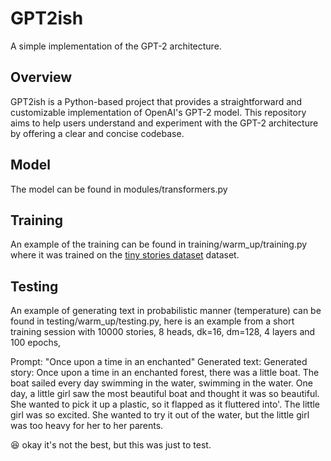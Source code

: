 # GPT2ish

A simple implementation of the GPT-2 architecture.

## Overview

GPT2ish is a Python-based project that provides a straightforward and customizable implementation of OpenAI's GPT-2 model. This repository aims to help users understand and experiment with the GPT-2 architecture by offering a clear and concise codebase.

## Model
The model can be found in modules/transformers.py

## Training
An example of the training can be found in training/warm_up/training.py where it was trained on the [tiny stories dataset](https://huggingface.co/datasets/roneneldan/TinyStories) dataset. 

## Testing
An example of generating text in probabilistic manner (temperature) can be found in testing/warm_up/testing.py, here is an example from a short training session with 10000 stories, 8 heads, dk=16, dm=128, 4 layers and 100 epochs,

Prompt: "Once upon a time in an enchanted"
Generated text: Generated story: Once upon a time in an enchanted forest, there was a little boat. The boat sailed every day swimming in the water, swimming in the water.
One day, a little girl saw the most beautiful boat and thought it was so beautiful. She wanted to pick it up a plastic, so it flapped as it fluttered into'.
The little girl was so excited. She wanted to try it out of the water, but the little girl was too heavy for her to her parents.

😆 okay it's not the best, but this was just to test.
